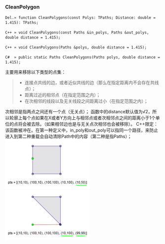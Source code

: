 ### **CleanPolygon**

```
Del.» function CleanPolygons(const Polys: TPaths; Distance: double = 1.415): TPaths;

C++ » void CleanPolygons(const Paths &in_polys, Paths &out_polys, double distance = 1.415);

C++ » void CleanPolygons(Paths &polys, double distance = 1.415);

C#  » public static Paths CleanPolygons(Paths polys, double distance = 1.415);
```

主要用来移除以下类型的点集：
> - 连接点共线的边，或者近似共线的边（那么在指定距离内不会存在共线点）；
> - 距离过近的相邻点（在指定范围之内）；
> - 在次相邻的线段以及无关线段之间距离过小（在指定范围之内）；    

次相邻是指两点之间还有一个点（无关点）；
函数中的distance默认值为√2，所以轮廓上每个点如果在X或者Y方向上与相邻点或者次相邻点之间的距离小于1个单位的点将会被去除。（如果相邻边也是与无关点次相邻也会被移除）。
C++限定：该函数被冲在。在第一种定义中，in_poly和out_poly可以指同一个路径，来防止进入到第二种重载会自动清除Path中的内容（第二种是指Paths）；
![](clean1.png)
![](clean2.png)